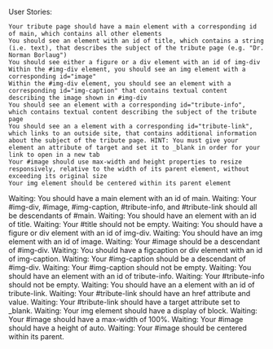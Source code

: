 User Stories:

    Your tribute page should have a main element with a corresponding id of main, which contains all other elements
    You should see an element with an id of title, which contains a string (i.e. text), that describes the subject of the tribute page (e.g. "Dr. Norman Borlaug")
    You should see either a figure or a div element with an id of img-div
    Within the #img-div element, you should see an img element with a corresponding id="image"
    Within the #img-div element, you should see an element with a corresponding id="img-caption" that contains textual content describing the image shown in #img-div
    You should see an element with a corresponding id="tribute-info", which contains textual content describing the subject of the tribute page
    You should see an a element with a corresponding id="tribute-link", which links to an outside site, that contains additional information about the subject of the tribute page. HINT: You must give your element an attribute of target and set it to _blank in order for your link to open in a new tab
    Your #image should use max-width and height properties to resize responsively, relative to the width of its parent element, without exceeding its original size
    Your img element should be centered within its parent element


Waiting: You should have a main element with an id of main.
Waiting: Your #img-div, #image, #img-caption, #tribute-info, and #tribute-link should all be descendants of #main.
Waiting: You should have an element with an id of title.
Waiting: Your #title should not be empty.
Waiting: You should have a figure or div element with an id of img-div.
Waiting: You should have an img element with an id of image.
Waiting: Your #image should be a descendant of #img-div.
Waiting: You should have a figcaption or div element with an id of img-caption.
Waiting: Your #img-caption should be a descendant of #img-div.
Waiting: Your #img-caption should not be empty.
Waiting: You should have an element with an id of tribute-info.
Waiting: Your #tribute-info should not be empty.
Waiting: You should have an a element with an id of tribute-link.
Waiting: Your #tribute-link should have an href attribute and value.
Waiting: Your #tribute-link should have a target attribute set to _blank.
Waiting: Your img element should have a display of block.
Waiting: Your #image should have a max-width of 100%.
Waiting: Your #image should have a height of auto.
Waiting: Your #image should be centered within its parent.


